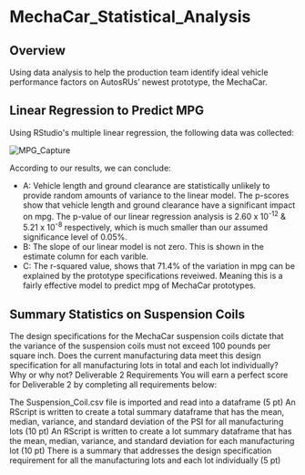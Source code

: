 # MechaCar_Statistical_Analysis
## Overview
Using data analysis to help the production team identify ideal vehicle performance factors on AutosRUs’ newest prototype, the MechaCar. 

## Linear Regression to Predict MPG
Using RStudio's multiple linear regression, the following data was collected:

![MPG_Capture](https://user-images.githubusercontent.com/90974647/148656303-5e74b5d4-63c0-4326-b56c-bed56d3c434c.PNG)

According to our results, we can conclude:
  - A:  Vehicle length and ground clearance are statistically unlikely to provide random amounts of variance to the linear model. The p-scores show that vehicle length and ground clearance have a significant impact on mpg. The p-value of our linear regression analysis is 2.60 x 10<sup>-12</sup> & 5.21 x 10<sup>-8</sup> respectively, which is much smaller than our assumed significance level of 0.05%. 
  - B:  The slope of our linear model is not zero.  This is shown in the estimate column for each varible.  
  - C:  The r-squared value, shows that 71.4% of the variation in mpg can be explained by the prototype specifications reveiwed.  Meaning this is a fairly effective model to predict mpg of MechaCar prototypes.

## Summary Statistics on Suspension Coils
The design specifications for the MechaCar suspension coils dictate that the variance of the suspension coils must not exceed 100 pounds per square inch. Does the current manufacturing data meet this design specification for all manufacturing lots in total and each lot individually? Why or why not?
Deliverable 2 Requirements
You will earn a perfect score for Deliverable 2 by completing all requirements below:

The Suspension_Coil.csv file is imported and read into a dataframe (5 pt)
An RScript is written to create a total summary dataframe that has the mean, median, variance, and standard deviation of the PSI for all manufacturing lots (10 pt)
An RScript is written to create a lot summary dataframe that has the mean, median, variance, and standard deviation for each manufacturing lot (10 pt)
There is a summary that addresses the design specification requirement for all the manufacturing lots and each lot individually (5 pt)
